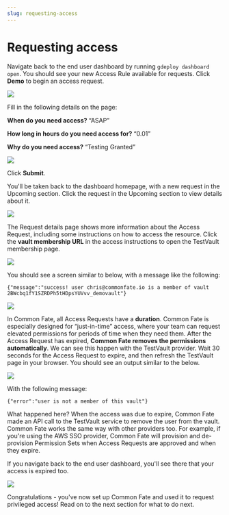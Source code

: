 ```yaml
---
slug: requesting-access
---
```


# Requesting access

Navigate back to the end user dashboard by running `gdeploy dashboard open`. You should see your new Access Rule available for requests. Click **Demo** to begin an access request.

![](/img/approvals-getting-started/11-home-with-rule.png)

Fill in the following details on the page:

**When do you need access?** “ASAP”

**How long in hours do you need access for?** “0.01”

**Why do you need access?** “Testing Granted”

![](/img/approvals-getting-started/12-newrequest.png)

Click **Submit**.

You'll be taken back to the dashboard homepage, with a new request in the Upcoming section. Click the request in the Upcoming section to view details about it.

![](/img/approvals-getting-started/13-requestactive.png)

The Request details page shows more information about the Access Request, including some instructions on how to access the resource. Click the **vault membership URL** in the access instructions to open the TestVault membership page.

![](/img/approvals-getting-started/14-requestdetails.png)

You should see a screen similar to below, with a message like the following:

```
{"message":"success! user chris@commonfate.io is a member of vault 2BWcbq1fY1SZRDPh5tHDpsYUVvv_demovault"}
```

![](/img/approvals-getting-started/15-testvaultactive.png)

In Common Fate, all Access Requests have a **duration**. Common Fate is especially designed for “just-in-time” access, where your team can request elevated permissions for periods of time when they need them. After the Access Request has expired, **Common Fate removes the permissions automatically**. We can see this happen with the TestVault provider. Wait 30 seconds for the Access Request to expire, and then refresh the TestVault page in your browser. You should see an output similar to the below.

![](/img/approvals-getting-started/16-testvaultinactive.png)

With the following message:

```
{"error":"user is not a member of this vault"}
```

What happened here? When the access was due to expire, Common Fate made an API call to the TestVault service to remove the user from the vault. Common Fate works the same way with other providers too. For example, if you're using the AWS SSO provider, Common Fate will provision and de-provision Permission Sets when Access Requests are approved and when they expire.

If you navigate back to the end user dashboard, you'll see there that your access is expired too.

![](/img/approvals-getting-started/17-requestexpired.png)

Congratulations - you've now set up Common Fate and used it to request privileged access! Read on to the next section for what to do next.
